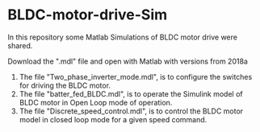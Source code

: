# BLDC-motor-drive-Sim

In this repository some Matlab Simulations of BLDC motor drive were shared.

Download the ".mdl" file and open with Matlab with versions from 2018a


  1. The file "Two_phase_inverter_mode.mdl", is to configure the switches for driving the BLDC motor.
  2. The file "batter_fed_BLDC.mdl", is to operate the Simulink model of BLDC motor in Open Loop mode of operation.
  3. The file "Discrete_speed_control.mdl", is to control the BLDC motor model in closed loop mode for a given speed command.  
